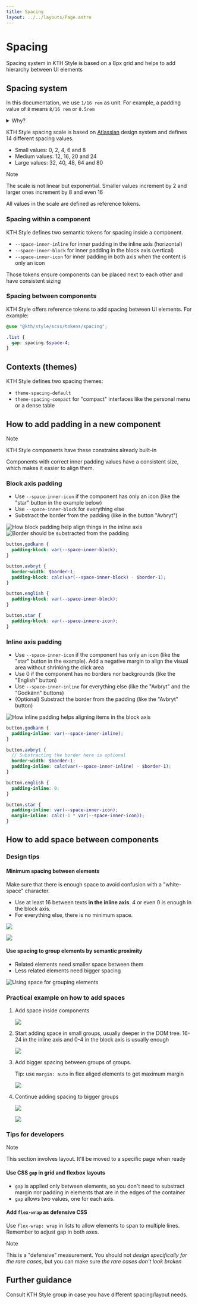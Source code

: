 ```yaml
---
title: Spacing
layout: ../../layouts/Page.astro
---
```


# Spacing

Spacing system in KTH Style is based on a 8px grid and helps to add hierarchy between UI elements

## Spacing system

In this documentation, we use `1/16 rem` as unit. For example, a padding value of `8` means `8/16 rem` or `0.5rem`

<details>
<summary>Why?</summary>

- Why `rem` instead of `px`? It is important that font size and measurements (widths, heights, paddings) keep the same proportions for accessibility and usability reasons. CSS pixel is not proportional to base font size if the user changes their settings.
- Why `1/16`? It is equivalent to 1 CSS pixel by default in all major browsers
</details>

KTH Style spacing scale is based on [Atlassian](https://atlassian.design) design system and defines 14 different spacing values.

- Small values: 0, 2, 4, 6 and 8
- Medium values: 12, 16, 20 and 24
- Large values: 32, 40, 48, 64 and 80

> [!Note]
> The scale is not linear but exponential. Smaller values increment by 2 and larger ones increment by 8 and even 16

All values in the scale are defined as reference tokens.

### Spacing within a component

KTH Style defines two semantic tokens for spacing inside a component.

- `--space-inner-inline` for inner padding in the inline axis (horizontal)
- `--space-inner-block` for inner padding in the block axis (vertical)
- `--space-inner-icon` for inner padding in both axis when the content is only an icon

Those tokens ensure components can be placed next to each other and have consistent sizing

### Spacing between components

KTH Style offers reference tokens to add spacing between UI elements. For example:

```scss
@use "@kth/style/scss/tokens/spacing";

.list {
  gap: spacing.$space-4;
}
```

## Contexts (themes)

KTH Style defines two spacing themes:

- `theme-spacing-default`
- `theme-spacing-compact` for "compact" interfaces like the personal menu or a dense table

## How to add padding in a new component

> [!Note]
> KTH Style components have these constrains already built-in

Components with correct inner padding values have a consistent size, which makes it easier to align them.

### Block axis padding

- Use `--space-inner-icon` if the component has only an icon (like the "star" button in the example below)
- Use `--space-inner-block` for everything else
- Substract the border from the padding (like in the button "Avbryt")

![How block padding help align things in the inline axis](../../../images/space-block-axis.png)
![Border should be substracted from the padding](../../../images/space-block-axis-border.png)

```scss
button.godkann {
  padding-block: var(--space-inner-block);
}

button.avbryt {
  border-width: $border-1;
  padding-block: calc(var(--space-inner-block) - $border-1);
}

button.english {
  padding-block: var(--space-inner-block);
}

button.star {
  padding-block: var(--space-innere-icon);
}
```

### Inline axis padding

- Use `--space-inner-icon` if the component has only an icon (like the "star" button in the example). Add a negative margin to align the visual area without shrinking the click area
- Use 0 if the component has no borders nor backgrounds (like the "English" button)
- Use `--space-inner-inline` for everything else (like the "Avbryt" and the "Godkänn" buttons)
- (Optional) Substract the border from the padding (like the "Avbryt" button)

![How inline padding helps aligning items in the block axis](../../../images/space-inline-axis.png)

```scss
button.godkann {
  padding-inline: var(--space-inner-inline);
}

button.avbryt {
  // Substracting the border here is optional
  border-width: $border-1;
  padding-inline: calc(var(--space-inner-inline) - $border-1);
}

button.english {
  padding-inline: 0;
}

button.star {
  padding-inline: var(--space-inner-icon);
  margin-inline: calc(-1 * var(--space-inner-icon));
}
```

## How to add space between components

### Design tips

#### Minimum spacing between elements

Make sure that there is enough space to avoid confusion with a "white-space" character.

- Use at least 16 between texts **in the inline axis**. 4 or even 0 is enough in the block axis.
- For everything else, there is no minimum space.

![](../../../images/space-minimum.png)

![](../../../images/space-minimum-2.png)

#### Use spacing to group elements by semantic proximity

- Related elements need smaller space between them
- Less related elements need bigger spacing

![Using space for grouping elements](../../../images/space-hierarchy.png)

### Practical example on how to add spaces

1. Add space inside components

   ![](../../../images/space-guide-2.png)

2. Start adding space in small groups, usually deeper in the DOM tree. 16-24 in the inline axis and 0-4 in the block axis is usually enough

   ![](../../../images/space-guide-3.png)

3. Add bigger spacing between groups of groups.

   Tip: use `margin: auto` in flex aliged elements to get maximum margin

   ![](../../../images/space-guide-4.png)

4. Continue adding spacing to bigger groups

   ![](../../../images/space-guide-5.png)

   ![](../../../images/space-guide-6.png)

### Tips for developers

> [!Note]
> This section involves layout. It'll be moved to a specific page when ready

#### Use CSS `gap` in grid and flexbox layouts

- `gap` is applied only between elements, so you don't need to substract margin nor padding in elements that are in the edges of the container
- `gap` allows two values, one for each axis.

#### Add `flex-wrap` as defensive CSS

Use `flex-wrap: wrap` in lists to allow elements to span to multiple lines. Remember to adjust gap in both axes.

> [!Note]
> This is a "defensive" measurement. You should not _design specifically for the rare cases_, but you can make sure _the rare cases don't look broken_

## Further guidance

Consult KTH Style group in case you have different spacing/layout needs.
